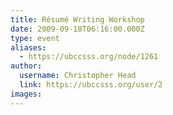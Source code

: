```yaml
---
title: Résumé Writing Workshop 
date: 2009-09-18T06:16:00.000Z
type: event
aliases:
  - https://ubccsss.org/node/1261
author:
  username: Christopher Head
  link: https://ubccsss.org/user/2
images:
---
```


